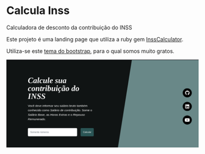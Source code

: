 # Calcula Inss

Calculadora de desconto da contribuição do INSS

Este projeto é uma landing page que utiliza a ruby gem [InssCalculator](https://github.com/Pauloparakleto/inss_calculator).

Utiliza-se este [tema do bootstrap](https://github.com/StartBootstrap/startbootstrap-coming-soon), para o qual somos muito gratos.

![Daskapital image](./public/daskapital.png)
